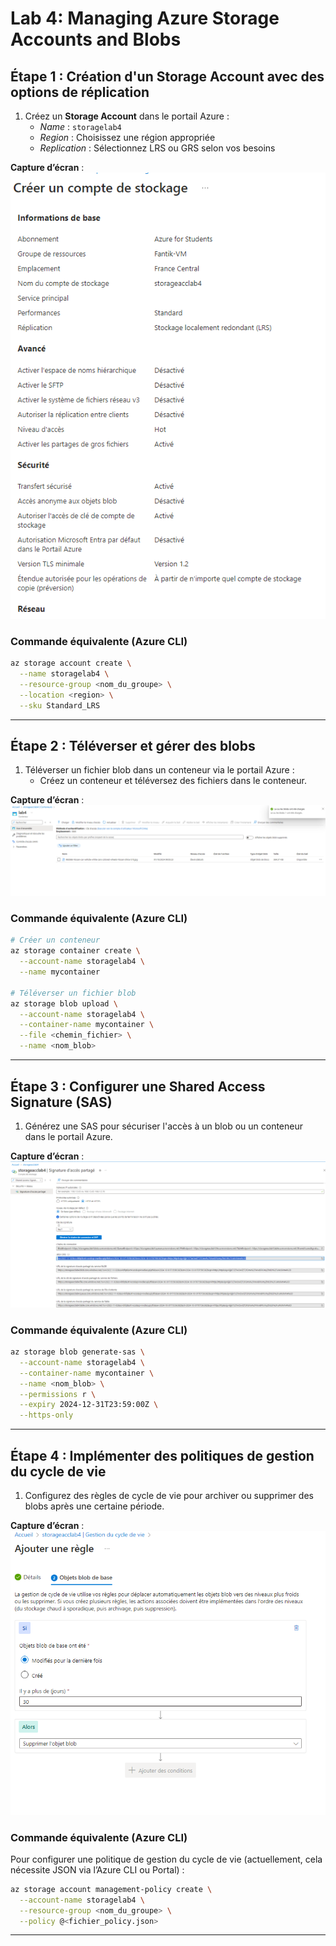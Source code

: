 
# Lab 4: Managing Azure Storage Accounts and Blobs


## Étape 1 : Création d'un Storage Account avec des options de réplication

1. Créez un **Storage Account** dans le portail Azure :
   - *Name* : `storagelab4`
   - *Region* : Choisissez une région appropriée
   - *Replication* : Sélectionnez LRS ou GRS selon vos besoins

**Capture d’écran** : ![1.png](1.png)

### Commande équivalente (Azure CLI)
```bash
az storage account create \
  --name storagelab4 \
  --resource-group <nom_du_groupe> \
  --location <region> \
  --sku Standard_LRS
```

---

## Étape 2 : Téléverser et gérer des blobs

1. Téléverser un fichier blob dans un conteneur via le portail Azure :
   - Créez un conteneur et téléversez des fichiers dans le conteneur.

**Capture d’écran** : ![2.png](2.png)

### Commande équivalente (Azure CLI)
```bash
# Créer un conteneur
az storage container create \
  --account-name storagelab4 \
  --name mycontainer

# Téléverser un fichier blob
az storage blob upload \
  --account-name storagelab4 \
  --container-name mycontainer \
  --file <chemin_fichier> \
  --name <nom_blob>
```

---

## Étape 3 : Configurer une Shared Access Signature (SAS)

1. Générez une SAS pour sécuriser l'accès à un blob ou un conteneur dans le portail Azure.

**Capture d’écran** : ![3.png](3.png)

### Commande équivalente (Azure CLI)
```bash
az storage blob generate-sas \
  --account-name storagelab4 \
  --container-name mycontainer \
  --name <nom_blob> \
  --permissions r \
  --expiry 2024-12-31T23:59:00Z \
  --https-only
```

---

## Étape 4 : Implémenter des politiques de gestion du cycle de vie

1. Configurez des règles de cycle de vie pour archiver ou supprimer des blobs après une certaine période.

**Capture d’écran** : ![4.png](4.png)

### Commande équivalente (Azure CLI)
Pour configurer une politique de gestion du cycle de vie (actuellement, cela nécessite JSON via l’Azure CLI ou Portal) :
```bash
az storage account management-policy create \
  --account-name storagelab4 \
  --resource-group <nom_du_groupe> \
  --policy @<fichier_policy.json>
```

---

